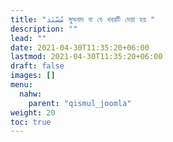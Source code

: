 ```yaml
---
title: "مُسْنَد মুসনাদ বা যে খবরটি দেয়া হয় "
description: ""
lead: ""
date: 2021-04-30T11:35:20+06:00
lastmod: 2021-04-30T11:35:20+06:00
draft: false
images: []
menu: 
  nahw:
    parent: "qismul_joomla"
weight: 20
toc: true
---
```



